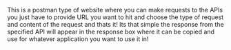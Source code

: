 This is a postman type of website where you can make requests to the APIs you just have to provide URL you want to hit and choose the type of request and content of the request and thats it! Its that simple the response from the specified API will appear in the response box where it can be copied and use for whatever application you want to use it in! 
